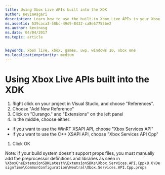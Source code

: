 ```yaml
---
title: Using Xbox Live APIs built into the XDK
author: KevinAsgari
description: Learn how to use the built-in Xbox Live APIs in your Xbox Developer Kit (XDK) project.
ms.assetid: 539caca3-58bc-49d9-8432-ca8e57755be2
ms.author: kevinasg
ms.date: 04/04/2017
ms.topic: article


keywords: xbox live, xbox, games, uwp, windows 10, xbox one
ms.localizationpriority: medium
---
```


# Using Xbox Live APIs built into the XDK

1. Right click on your project in Visual Studio, and choose "References".
1. Choose "Add New Reference"
1. Click on "Durango.<build number>" and "Extensions" on the left panel
1. In the middle, choose either:
- If you want to use the WinRT XSAPI API, choose "Xbox Services API"
- If you want to use the C++ XSAPI API, choose "Xbox Services API Cpp"
1. Click OK

Note: If your build system doesn't support props files, you must manually add the preprocessor definitions and libraries as seen in
`%XboxOneExtensionSDKLatest%\ExtensionSDKs\Xbox.Services.API.Cpp\8.0\DesignTime\CommonConfiguration\Neutral\Xbox.Services.API.Cpp.props`

